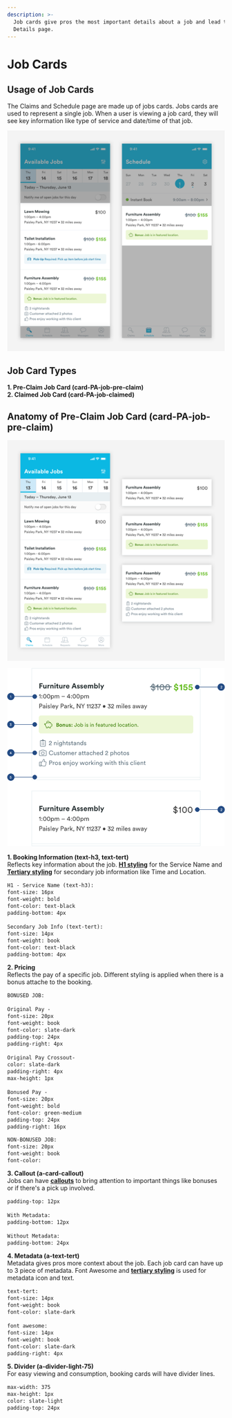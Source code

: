 ```yaml
---
description: >-
  Job cards give pros the most important details about a job and lead to a Job
  Details page.
---
```


# Job Cards

## Usage of Job Cards

The Claims and Schedule page are made up of jobs cards. Jobs cards are used to represent a single job. When a user is viewing a job card, they will see key information like type of service and date/time of that job.

![](../../.gitbook/assets/jobs-overview%20%281%29.png)

## Job Card Types

**1. Pre-Claim Job Card \(card-PA-job-pre-claim\)  
2. Claimed Job Card \(card-PA-job-claimed\)**

## Anatomy of Pre-Claim Job Card \(**card-PA-job-pre-claim**\)

![](../../.gitbook/assets/job-card-pre-claim.png)

![](../../.gitbook/assets/job-cards-details%20%281%29.png)

**1. Booking Information \(text-h3, text-tert\)**  
Reflects key information about the job. [**H1 styling**](../typography/#h1-style) for the Service Name and [**Tertiary styling**](../typography/#tertiary-styling) for secondary job information like Time and Location.

```text
H1 - Service Name (text-h3):
font-size: 16px
font-weight: bold
font-color: text-black
padding-bottom: 4px

Secondary Job Info (text-tert):
font-size: 14px
font-weight: book
font-color: text-black
padding-bottom: 4px
```

**2. Pricing**  
Reflects the pay of a specific job. Different styling is applied when there is a bonus attache to the booking.

```text
BONUSED JOB:

Original Pay - 
font-size: 20px
font-weight: book
font-color: slate-dark
padding-top: 24px
padding-right: 4px

Original Pay Crossout- 
color: slate-dark
padding-right: 4px
max-height: 1px

Bonused Pay -
font-size: 20px
font-weight: bold
font-color: green-medium
padding-top: 24px
padding-right: 16px
```

```text
NON-BONUSED JOB:
font-size: 20px
font-weight: book
font-color: 
```

**3. Callout \(a-card-callout\)**  
Jobs can have [**callouts**](../callouts.md) to bring attention to important things like bonuses or if there's a pick up involved. 

```text
padding-top: 12px

With Metadata:
padding-bottom: 12px

Without Metadata:
padding-bottom: 24px
```

**4. Metadata \(a-text-tert\)**  
Metadata gives pros more context about the job. Each job card can have up to 3 piece of metadata. Font Awesome and [**tertiary styling**](../typography/#tertiary-styling) is used for metadata icon and text. 

```text
text-tert:
font-size: 14px
font-weight: book
font-color: slate-dark

font awesome:
font-size: 14px
font-weight: book
font-color: slate-dark
padding-right: 4px
```

**5. Divider \(a-divider-light-75\)**  
For easy viewing and consumption, booking cards will have divider lines.

```text
max-width: 375
max-height: 1px
color: slate-light
padding-top: 24px
```

